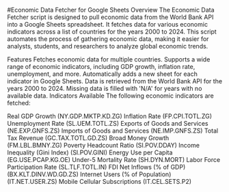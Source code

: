 #Economic Data Fetcher for Google Sheets
Overview
The Economic Data Fetcher script is designed to pull economic data from the World Bank API into a Google Sheets spreadsheet. It fetches data for various economic indicators across a list of countries for the years 2000 to 2024. This script automates the process of gathering economic data, making it easier for analysts, students, and researchers to analyze global economic trends.

Features
Fetches economic data for multiple countries.
Supports a wide range of economic indicators, including GDP growth, inflation rate, unemployment, and more.
Automatically adds a new sheet for each indicator in Google Sheets.
Data is retrieved from the World Bank API for the years 2000 to 2024.
Missing data is filled with 'N/A' for years with no available data.
Indicators Available
The following economic indicators are fetched:

Real GDP Growth (NY.GDP.MKTP.KD.ZG)
Inflation Rate (FP.CPI.TOTL.ZG)
Unemployment Rate (SL.UEM.TOTL.ZS)
Exports of Goods and Services (NE.EXP.GNFS.ZS)
Imports of Goods and Services (NE.IMP.GNFS.ZS)
Total Tax Revenue (GC.TAX.TOTL.GD.ZS)
Broad Money Growth (FM.LBL.BMNY.ZG)
Poverty Headcount Ratio (SI.POV.DDAY)
Income Inequality (Gini Index) (SI.POV.GINI)
Energy Use per Capita (EG.USE.PCAP.KG.OE)
Under-5 Mortality Rate (SH.DYN.MORT)
Labor Force Participation Rate (SL.TLF.TOTL.IN)
FDI Net Inflows (% of GDP) (BX.KLT.DINV.WD.GD.ZS)
Internet Users (% of Population) (IT.NET.USER.ZS)
Mobile Cellular Subscriptions (IT.CEL.SETS.P2)
